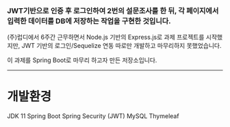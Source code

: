 ### JWT기반으로 인증 후 로그인하여 2번의 설문조사를 한 뒤, 각 페이지에서 입력한 데이터를 DB에 저장하는 작업을 구현한 것입니다.

(주)럽디에서 6주간 근무하면서 Node.js 기반의 Express.js로 과제 프로젝트를 시작했지만, JWT 기반의 로그인/Sequelize 연동 따로만 개발하고 마무리하지 못했었습니다.

이 과제를 Spring Boot로 마무리 하고자 만든 저장소입니다.

----

개발환경
=========
JDK 11
Spring Boot
Spring Security (JWT)
MySQL
Thymeleaf
